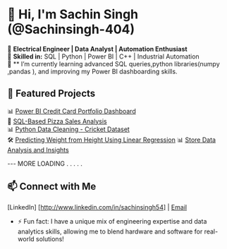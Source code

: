 # 👋 Hi, I'm Sachin Singh (@Sachinsingh-404)
🔹 **Electrical Engineer | Data Analyst | Automation Enthusiast**  
🔹 **Skilled in:** SQL | Python | Power BI | C++ | Industrial Automation  
🔹 ** I’m currently learning advanced SQL queries,python libraries(numpy ,pandas ), and improving my Power BI dashboarding skills.

## 🔗 Featured Projects
📊 [Power BI Credit Card Portfolio Dashboard](https://github.com/Sachinsingh-404/credit-card-dashboard)  
📌 [SQL-Based Pizza Sales Analysis](https://github.com/Sachinsingh-404/Pizza-Sales-Analysis.git)  
📊 [Python Data Cleaning - Cricket Dataset](https://github.com/Sachinsingh-404/Data-Cleaning-With-Pandas.git)  
🛠 [Predicting Weight from Height Using Linear Regression](https://github.com/Sachinsingh-404/Data-Cleaning-With-Pandas.git)
📊 [Store Data Analysis and Insights ](https://github.com/Sachinsingh-404/Power-BI-Dashboard-for-Credit-Card-Portfolio-Analysis.git)  

--- MORE LOADING . . . . .

## 📫 Connect with Me  
[LinkedIn] [http://www.linkedin.com/in/sachinsingh54] | [Email](mailto:sachinsingh.rnd@gmail.com)  

- ⚡ Fun fact:  I have a unique mix of engineering expertise and data analytics skills, allowing me to blend hardware and software for real-world solutions!

<!---
Sachinsingh-404/Sachinsingh-404 is a ✨ special ✨ repository because its `README.md` (this file) appears on your GitHub profile.
You can click the Preview link to take a look at your changes.
--->
